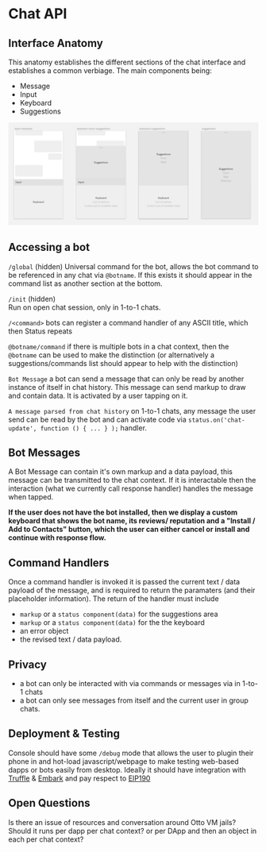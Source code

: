 # Chat API 

## Interface Anatomy

This anatomy establishes the different sections of the chat interface and establishes a common verbiage. The main components being:

- Message
- Input
- Keyboard
- Suggestions

![](img/chat-anatomy.png)

## Accessing a bot

`/global` (hidden)
Universal command for the bot, allows the bot command to be referenced in any chat via `@botname`. If this exists it should appear in the command list as another section at the bottom. 

`/init` (hidden)  
Run on open chat session, only in 1-to-1 chats.  

`/<command>` bots can register a command handler of any ASCII title, which then Status repeats

`@botname/command` if there is multiple bots in a chat context, then the `@botname` can be used to make the distinction (or alternatively a suggestions/commands list should appear to help with the distinction)

`Bot Message` a bot can send a message that can only be read by another instance of itself in chat history. This message can send markup to draw and contain data. It is activated by a user tapping on it.

`A message parsed from chat history` on 1-to-1 chats, any message the user send can be read by the bot and can activate code via `status.on('chat-update', function () { ... } );` handler.

## Bot Messages

A Bot Message can contain it's own markup and a data payload, this message can be transmitted to the chat context. If it is interactable then the interaction (what we currently call response handler) handles the message when tapped. 

**If the user does not have the bot installed, then we display a custom keyboard that shows the bot name, its reviews/ reputation and a "Install / Add to Contacts" button, which the user can either cancel or install and continue with response flow.**


## Command Handlers

Once a command handler is invoked it is passed the current text / data payload of the message, and is required to return the paramaters (and their placeholder information). The return of the handler must include 
- `markup` or a `status component(data)` for the suggestions area 
- `markup` or a `status component(data)` for the the keyboard
- an error object
- the revised text / data payload.

## Privacy

- a bot can only be interacted with via commands or messages via in 1-to-1 chats
- a bot can only see messages from itself and the current user in group chats.


## Deployment & Testing

Console should have some `/debug` mode that allows the user to plugin their phone in and hot-load javascript/webpage to make testing web-based dapps or bots easily from desktop. Ideally it should have integration with [Truffle](http://truffleframework.com/) & [Embark](https://github.com/iurimatias/embark-framework) and pay respect to [EIP190](https://github.com/ethereum/EIPs/issues/190)

## Open Questions

Is there an issue of resources  and conversation around Otto VM jails?
Should it runs per dapp per chat context? or per DApp and then an object in each per chat context?

